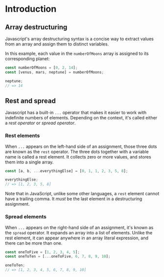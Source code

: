 # Introduction

## Array destructuring

Javascript's array destructuring syntax is a concise way to extract values from an array and assign them to distinct variables.

In this example, each value in the `numberOfMoons` array is assigned to its corresponding planet:

```javascript
const numberOfMoons = [0, 2, 14];
const [venus, mars, neptune] = numberOfMoons;

neptune;
// => 14
```

## Rest and spread

Javascript has a built-in `...` operator that makes it easier to work with indefinite numbers of elements. Depending on the context, it's called either a _rest operator_ or _spread operator_.

### Rest elements

When `...` appears on the left-hand side of an assignment, those three dots are known as the `rest` operator. The three dots together with a variable name is called a rest element. It collects zero or more values, and stores them into a single array.

```javascript
const [a, b, ...everythingElse] = [0, 1, 1, 2, 3, 5, 8];

everythingElse;
// => [1, 2, 3, 5, 8]
```

Note that in JavaScript, unlike some other languages, a `rest` element cannot have a trailing comma. It _must_ be the last element in a destructuring assignment.

### Spread elements

When `...` appears on the right-hand side of an assignment, it's known as the `spread` operator. It expands an array into a list of elements. Unlike the rest element, it can appear anywhere in an array literal expression, and there can be more than one.

```javascript
const oneToFive = [1, 2, 3, 4, 5];
const oneToTen = [...oneToFive, 6, 7, 8, 9, 10];

oneToTen;
// => [1, 2, 3, 4, 5, 6, 7, 8, 9, 10]
```
